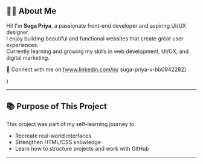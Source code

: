 
## 👩‍💻 About Me

Hi! I'm **Suga Priya**, a passionate front-end developer and aspiring UI/UX designer.  
I enjoy building beautiful and functional websites that create great user experiences.  
Currently learning and growing my skills in web development, UI/UX, and digital marketing.

🔗 Connect with me on [www.linkedin.com/in/
suga-priya-v-bb0942282)

)  

---

## 📚 Purpose of This Project

This project was part of my self-learning journey to:
- Recreate real-world interfaces
- Strengthen HTML/CSS knowledge
- Learn how to structure projects and work with GitHub

---



